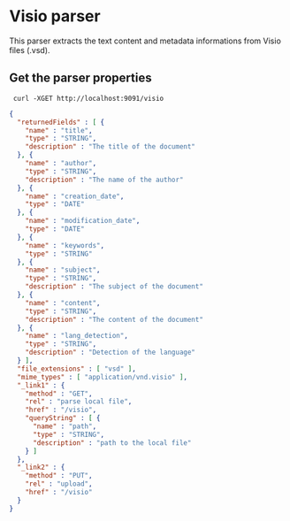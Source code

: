 Visio parser
============

This parser extracts the text content and metadata informations from Visio files (.vsd).


Get the parser properties
-------------------------

     curl -XGET http://localhost:9091/visio

```json
{
  "returnedFields" : [ {
    "name" : "title",
    "type" : "STRING",
    "description" : "The title of the document"
  }, {
    "name" : "author",
    "type" : "STRING",
    "description" : "The name of the author"
  }, {
    "name" : "creation_date",
    "type" : "DATE"
  }, {
    "name" : "modification_date",
    "type" : "DATE"
  }, {
    "name" : "keywords",
    "type" : "STRING"
  }, {
    "name" : "subject",
    "type" : "STRING",
    "description" : "The subject of the document"
  }, {
    "name" : "content",
    "type" : "STRING",
    "description" : "The content of the document"
  }, {
    "name" : "lang_detection",
    "type" : "STRING",
    "description" : "Detection of the language"
  } ],
  "file_extensions" : [ "vsd" ],
  "mime_types" : [ "application/vnd.visio" ],
  "_link1" : {
    "method" : "GET",
    "rel" : "parse local file",
    "href" : "/visio",
    "queryString" : [ {
      "name" : "path",
      "type" : "STRING",
      "description" : "path to the local file"
    } ]
  },
  "_link2" : {
    "method" : "PUT",
    "rel" : "upload",
    "href" : "/visio"
  }
}
```